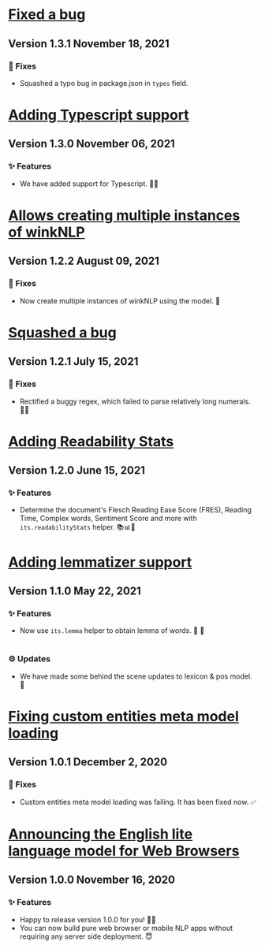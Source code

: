 # [Fixed a bug](https://github.com/winkjs/wink-eng-lite-web-model/releases/tag/1.3.1)
## Version 1.3.1 November 18, 2021

### 🐛 Fixes
- Squashed a typo bug in package.json in `types` field.

# [Adding Typescript support](https://github.com/winkjs/wink-eng-lite-web-model/releases/tag/1.3.0)
## Version 1.3.0 November 06, 2021

### ✨ Features
- We have added support for Typescript. 🙌🎉

# [Allows creating multiple instances of winkNLP](https://github.com/winkjs/wink-eng-lite-web-model/releases/tag/1.2.2)
## Version 1.2.2 August 09, 2021
### 🐛 Fixes
- Now create multiple instances of winkNLP using the model. 🔢

# [Squashed a bug](https://github.com/winkjs/wink-eng-lite-web-model/releases/tag/1.2.1)
## Version 1.2.1 July 15, 2021
### 🐛 Fixes
- Rectified a buggy regex, which failed to parse relatively long numerals. 👏✅


# [Adding Readability Stats](https://github.com/winkjs/wink-eng-lite-web-model/releases/tag/1.2.0)
## Version 1.2.0 June 15, 2021

### ✨ Features
- Determine the document's Flesch Reading Ease Score (FRES), Reading Time, Complex words, Sentiment Score and more with `its.readabilityStats` helper. 📚📊👏


# [Adding lemmatizer support](https://github.com/winkjs/wink-eng-lite-web-model/releases/tag/1.1.0)
## Version 1.1.0 May 22, 2021

### ✨ Features
- Now use `its.lemma` helper to obtain lemma of words. 👏 🎉

#
### ⚙️ Updates

- We have made some behind the scene updates to lexicon & pos model. 📔


# [Fixing custom entities meta model loading](https://github.com/winkjs/wink-eng-lite-web-model/releases/tag/1.0.1)
## Version 1.0.1 December 2, 2020


### 🐛 Fixes
- Custom entities meta model loading was failing. It has been fixed now. ✅


# [Announcing the English lite language model for Web Browsers](https://github.com/winkjs/wink-eng-lite-web-model/releases/tag/1.0.0)
## Version 1.0.0 November 16, 2020


### ✨ Features
- Happy to release version 1.0.0 for you! 💫👏
- You can now build pure web browser or mobile NLP apps without requiring any server side deployment. 😇
